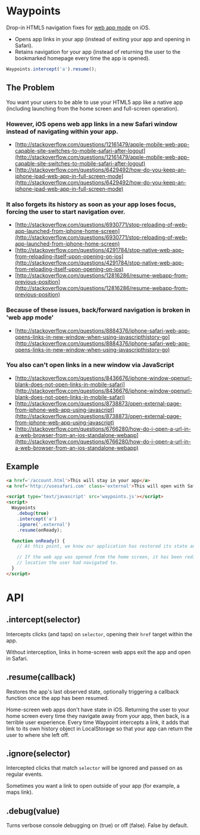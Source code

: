 # Waypoints

Drop-in HTML5 navigation fixes for [web app mode](http://developer.apple.com/library/ios/#DOCUMENTATION/AppleApplications/Reference/SafariWebContent/ConfiguringWebApplications/ConfiguringWebApplications.html) on iOS.

  * Opens app links in your app (instead of exiting your app and opening in Safari).
  * Retains navigation for your app (instead of returning the user to the bookmarked homepage every time the app is opened).

```js
Waypoints.intercept('a').resume();
```

## The Problem

You want your users to be able to use your HTML5 app like a native app (including launching from the home screen and full-screen operation).

### However, iOS opens web app links in a new Safari window instead of navigating within your app.
* [http://stackoverflow.com/questions/12161479/apple-mobile-web-app-capable-site-switches-to-mobile-safari-after-logout](http://stackoverflow.com/questions/12161479/apple-mobile-web-app-capable-site-switches-to-mobile-safari-after-logout)
* [http://stackoverflow.com/questions/6429492/how-do-you-keep-an-iphone-ipad-web-app-in-full-screen-mode](http://stackoverflow.com/questions/6429492/how-do-you-keep-an-iphone-ipad-web-app-in-full-screen-mode)

### It also forgets its history as soon as your app loses focus, forcing the user to start navigation over.
* [http://stackoverflow.com/questions/6930771/stop-reloading-of-web-app-launched-from-iphone-home-screen](http://stackoverflow.com/questions/6930771/stop-reloading-of-web-app-launched-from-iphone-home-screen)
* [http://stackoverflow.com/questions/4291784/stop-native-web-app-from-reloading-itself-upon-opening-on-ios](http://stackoverflow.com/questions/4291784/stop-native-web-app-from-reloading-itself-upon-opening-on-ios)
* [http://stackoverflow.com/questions/12816286/resume-webapp-from-previous-position](http://stackoverflow.com/questions/12816286/resume-webapp-from-previous-position)

### Because of these issues, back/forward navigation is broken in 'web app mode'
* [http://stackoverflow.com/questions/8884376/iphone-safari-web-app-opens-links-in-new-window-when-using-javascripthistory-go](http://stackoverflow.com/questions/8884376/iphone-safari-web-app-opens-links-in-new-window-when-using-javascripthistory-go)

### You also can't open links in a new window via JavaScript
* [http://stackoverflow.com/questions/8436676/iphone-window-openurl-blank-does-not-open-links-in-mobile-safari](http://stackoverflow.com/questions/8436676/iphone-window-openurl-blank-does-not-open-links-in-mobile-safari)
* [http://stackoverflow.com/questions/8738873/open-external-page-from-iphone-web-app-using-javascript](http://stackoverflow.com/questions/8738873/open-external-page-from-iphone-web-app-using-javascript)
* [http://stackoverflow.com/questions/6766280/how-do-i-open-a-url-in-a-web-browser-from-an-ios-standalone-webapp](http://stackoverflow.com/questions/6766280/how-do-i-open-a-url-in-a-web-browser-from-an-ios-standalone-webapp)

## Example

```html
<a href='/account.html'>This will stay in your app</a>
<a href='http://usesafari.com' class='external'>This will open with Safari</a>

<script type='text/javascript' src='waypoints.js'></script>
<script>
  Waypoints
    .debug(true)
    .intercept('a')
    .ignore('.external')
    .resume(onReady);

  function onReady() {
    // At this point, we know our application has restored its state and is in the right place.

    // If the web app was opened from the home screen, it has been redirected to the last
    // location the user had navigated to.
  }
</script>
```

# API

## .intercept(selector)

Intercepts clicks (and taps) on `selector`, opening their `href` target within the app.

Without interception, links in home-screen web apps exit the app and open in Safari.

## .resume(callback)

Restores the app's last observed state, optionally triggering a callback function once the app has been resumed.

Home-screen web apps don't have state in iOS.
Returning the user to your home screen every time they navigate away from your app, then back, is a terrible user experience.
Every time Waypoint intercepts a link, it adds that link to its own history object in LocalStorage so that your app can return the user to where she left off.

## .ignore(selector)

Intercepted clicks that match `selector` will be ignored and passed on as regular events.

Sometimes you want a link to open outside of your app (for example, a maps link).

## .debug(value)

Turns verbose console debugging on (true) or off (false). False by default.
